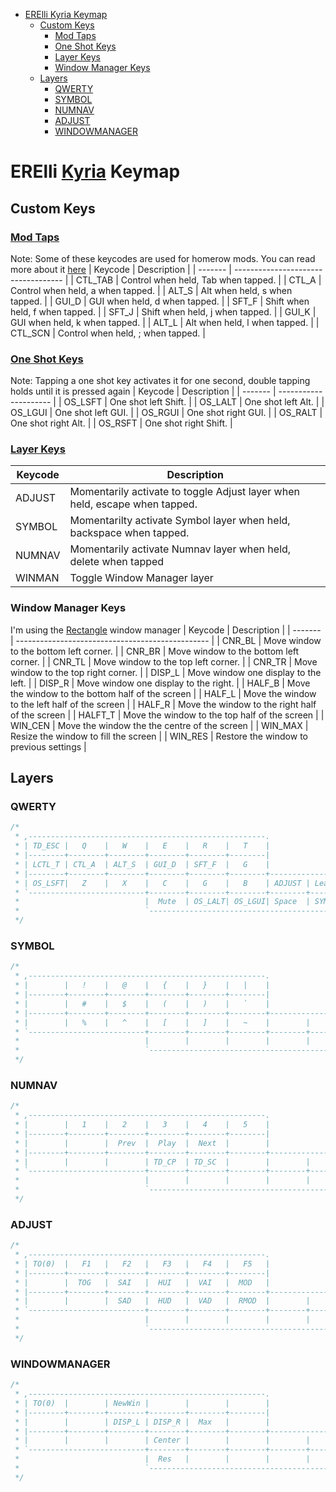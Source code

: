 - [ERElli Kyria Keymap](#erelli-kyria-keymap)
  - [Custom Keys](#custom-keys)
    - [Mod Taps](#mod-taps)
    - [One Shot Keys](#one-shot-keys)
    - [Layer Keys](#layer-keys)
    - [Window Manager Keys](#window-manager-keys)
  - [Layers](#layers)
    - [QWERTY](#qwerty)
    - [SYMBOL](#SYMBOL)
    - [NUMNAV](#NUMNAV)
    - [ADJUST](#adjust)
    - [WINDOWMANAGER](#windowmanager)
# ERElli [Kyria](https://github.com/splitkb/kyria) Keymap
## Custom Keys
### [Mod Taps](https://docs.qmk.fm/#/mod_tap)
Note: Some of these keycodes are used for homerow mods. You can read more about it [here](https://precondition.github.io/home-row-mods)
| Keycode | Description                         |
| ------- | ----------------------------------- |
| CTL_TAB | Control when held, Tab when tapped. |
| CTL_A   | Control when held, a when tapped.   |
| ALT_S   | Alt when held, s when tapped.       |
| GUI_D   | GUI when held, d when tapped.       |
| SFT_F   | Shift when held, f when tapped.     |
| SFT_J   | Shift when held, j when tapped.     |
| GUI_K   | GUI when held, k when tapped.       |
| ALT_L   | Alt when held, l when tapped.       |
| CTL_SCN | Control when held, ; when tapped.   |

### [One Shot Keys](https://docs.qmk.fm/#/one_shot_keys)
Note: Tapping a one shot key activates it for one second, double tapping holds until it is pressed again
| Keycode | Description           |
| ------- | --------------------- |
| OS_LSFT | One shot left Shift.  |
| OS_LALT | One shot left Alt.    |
| OS_LGUI | One shot left GUI.    |
| OS_RGUI | One shot right GUI.   |
| OS_RALT | One shot right Alt.   |
| OS_RSFT | One shot right Shift. |

### [Layer Keys](https://docs.qmk.fm/#/feature_layers)
| Keycode | Description                                                                |
| ------- | -------------------------------------------------------------------------- |
| ADJUST  | Momentarily activate to toggle Adjust layer when held, escape when tapped. |
| SYMBOL  | Momentarilty activate Symbol layer when held, backspace when tapped.       |
| NUMNAV  | Momentarily activate Numnav layer when held, delete when tapped            |
| WINMAN  | Toggle Window Manager layer                                                |

### Window Manager Keys
I'm using the [Rectangle](https://github.com/rxhanson/Rectangle) window manager
| Keycode | Description                                      |
| ------- | ------------------------------------------------ |
| CNR_BL  | Move window to the bottom left corner.           |
| CNR_BR  | Move window to the bottom left corner.           |
| CNR_TL  | Move window to the top left corner.              |
| CNR_TR  | Move window to the top right corner.             |
| DISP_L  | Move window one display to the left.             |
| DISP_R  | Move window one display to the right.            |
| HALF_B  | Move the window to the bottom half of the screen |
| HALF_L  | Move the window to the left half of the screen   |
| HALF_R  | Move the window to the right half of the screen  |
| HALFT_T | Move the window to the top half of the screen    |
| WIN_CEN | Move the window the the centre of the screen     |
| WIN_MAX | Resize the window to fill the screen             |
| WIN_RES | Restore the window to previous settings          |


## Layers
### QWERTY
```c
/*
 * ,-----------------------------------------------------.                                      ,-----------------------------------------------------.
 * | TD_ESC |   Q    |   W    |   E    |   R    |   T    |                                      |   Y    |   U    |   I    |   O    |   P    |   BS   |
 * |--------+--------+--------+--------+--------+--------|                                      |--------+--------+--------+--------+--------+--------|
 * | LCTL_T | CTL_A  | ALT_S  | GUI_D  | SFT_F  |   G    |                                      |   H    | SFT_J  | GUI_K  | ALT_L  | CTL_SCN|  '  "  |
 * |--------+--------+--------+--------+--------+--------+-----------------.  ,-----------------+--------+--------+--------+--------+--------+--------|
 * | OS_LSFT|   Z    |   X    |   C    |   G    |   B    | ADJUST | Leader |  | Leader |        |   N    |   M    |  ,  <  |  .  >  |  /  ?  | OS_RSFT|
 * `--------------------------+--------+--------+--------+--------+--------|  |--------+--------+--------+--------+--------+--------------------------'
 *                            |  Mute  | OS_LALT| OS_LGUI| Space  | SYMBOL |  | NUMNAV | Enter  | OS_RGUI| OS_RALT|  DEL   |
 *                            `--------------------------------------------'  `--------------------------------------------'
 */
```

### SYMBOL
```c
/*
 * ,-----------------------------------------------------.                                      ,-----------------------------------------------------.
 * |        |   !    |   @    |   {    |   }    |   |    |                                      |   \    |   _    |        |        |        |        |
 * |--------+--------+--------+--------+--------+--------|                                      |--------+--------+--------+--------+--------+--------|
 * |        |   #    |   $    |   (    |   )    |   `    |                                      |   +    |   -    |   <    |   >    |   ?    |   "    |
 * |--------+--------+--------+--------+--------+--------+-----------------.  ,-----------------+--------+--------+--------+--------+--------+--------|
 * |        |   %    |   ^    |   [    |   ]    |   ~    |        |        |  |        |        |   &    |   *    |   ,    |   .    |   /    |        |
 * `--------------------------+--------+--------+--------+--------+--------|  |--------+--------+--------+--------+--------+--------------------------'
 *                            |        |        |        |        |        |  |   =    |   ;    |        |        |        |
 *                            `--------------------------------------------'  `--------------------------------------------'
 */
```

### NUMNAV
```c
/*
 * ,-----------------------------------------------------.                                      ,-----------------------------------------------------.
 * |        |   1    |   2    |   3    |   4    |   5    |                                      |   6    |   7    |   8    |   9    |   0    |        |
 * |--------+--------+--------+--------+--------+--------|                                      |--------+--------+--------+--------+--------+--------|
 * |        |        |  Prev  |  Play  |  Next  |        |                                      |  Home  | Right  |   Up   |  Left  |        |        |
 * |--------+--------+--------+--------+--------+--------+-----------------.  ,-----------------+--------+--------+--------+--------+--------+--------|
 * |        |        |        | TD_CP  | TD_SC  |        |        |        |  |        |        |  End   | KC_BWD |  Down  | KC_FWD |        |        |
 * `--------------------------+--------+--------+--------+--------+--------|  |--------+--------+--------+--------+--------+--------------------------'
 *                            |        |        |        |        |        |  |        |        |        |        |        |
 *                            `--------------------------------------------'  `--------------------------------------------'
 */
```

### ADJUST
```c
/*
 * ,-----------------------------------------------------.                                      ,-----------------------------------------------------.
 * | TO(0)  |   F1   |   F2   |   F3   |   F4   |   F5   |                                      |   F6   |   F7   |   F8   |   F9   |  F10   |        |
 * |--------+--------+--------+--------+--------+--------|                                      |--------+--------+--------+--------+--------+--------|
 * |        |  TOG   |  SAI   |  HUI   |  VAI   |  MOD   |                                      |        |  BRMU  |        |  F11   |  F12   |        |
 * |--------+--------+--------+--------+--------+--------+-----------------.  ,-----------------+--------+--------+--------+--------+--------+--------|
 * |        |        |  SAD   |  HUD   |  VAD   |  RMOD  |        |        |  |        |        |        |  BRMD  |        |        |        |        |
 * `--------------------------+--------+--------+--------+--------+--------|  |--------+--------+--------+--------+--------+--------------------------'
 *                            |        |        |        |        |        |  |        |        |        |        |        |
 *                            `--------------------------------------------'  `--------------------------------------------'
 */
```

### WINDOWMANAGER
```c
/*
 * ,-----------------------------------------------------.                                      ,-----------------------------------------------------.
 * | TO(0)  |        | NewWin |        |        |        |                                      | CNR_TL | CNR_TR | CNR_BL | CNR_BR |        |        |
 * |--------+--------+--------+--------+--------+--------|                                      |--------+--------+--------+--------+--------+--------|
 * |        |        | DISP_L | DISP_R |  Max   |        |                                      | HALF_L | HALF_B | HALF_T | HALF_R |        |        |
 * |--------+--------+--------+--------+--------+--------+-----------------.  ,-----------------+--------+--------+--------+--------+--------+--------|
 * |        |        |        | Center |        |        |        |        |  |        |        |        |        |        |        |        |        |
 * `--------------------------+--------+--------+--------+--------+--------|  |--------+--------+--------+--------+--------+--------------------------'
 *                            |  Res   |        |        |        |        |  |        |        |        |        |  Res   |
 *                            `--------------------------------------------'  `--------------------------------------------'
 */
```

<!--
TEMPLATE
/*
 * ,-----------------------------------------------------.                                      ,-----------------------------------------------------.
 * |        |        |        |        |        |        |                                      |        |        |        |        |        |        |
 * |--------+--------+--------+--------+--------+--------|                                      |--------+--------+--------+--------+--------+--------|
 * |        |        |        |        |        |        |                                      |        |        |        |        |        |        |
 * |--------+--------+--------+--------+--------+--------+-----------------.  ,-----------------+--------+--------+--------+--------+--------+--------|
 * |        |        |        |        |        |        |        |        |  |        |        |        |        |        |        |        |        |
 * `--------------------------+--------+--------+--------+--------+--------|  |--------+--------+--------+--------+--------+--------------------------'
 *                            |        |        |        |        |        |  |        |        |        |        |        |
 *                            `--------------------------------------------'  `--------------------------------------------'
 */
 -->
